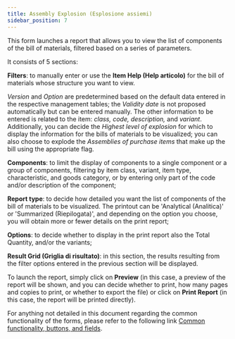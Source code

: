 ```yaml
---
title: Assembly Explosion (Esplosione assiemi)
sidebar_position: 7
---
```


This form launches a report that allows you to view the list of components of the bill of materials, filtered based on a series of parameters.

It consists of 5 sections:

**Filters**: to manually enter or use the **Item Help (Help articolo)** for the bill of materials whose structure you want to view.

*Version* and *Option* are predetermined based on the default data entered in the respective management tables; the *Validity date* is not proposed automatically but can be entered manually. The other information to be entered is related to the item: *class, code, description,* and *variant*. Additionally, you can decide the *Highest level of explosion* for which to display the information for the bills of materials to be visualized; you can also choose to explode the *Assemblies of purchase items* that make up the bill using the appropriate flag.

**Components**: to limit the display of components to a single component or a group of components, filtering by item class, variant, item type, characteristic, and goods category, or by entering only part of the code and/or description of the component;

**Report type**: to decide how detailed you want the list of components of the bill of materials to be visualized. The printout can be 'Analytical (Analitica)' or 'Summarized (Riepilogata)', and depending on the option you choose, you will obtain more or fewer details on the print report;

**Options**: to decide whether to display in the print report also the Total Quantity, and/or the variants;

**Result Grid (Griglia di risultato)**: in this section, the results resulting from the filter options entered in the previous section will be displayed.

To launch the report, simply click on **Preview** (in this case, a preview of the report will be shown, and you can decide whether to print, how many pages and copies to print, or whether to export the file) or click on **Print Report** (in this case, the report will be printed directly).

For anything not detailed in this document regarding the common functionality of the forms, please refer to the following link [Common functionality, buttons, and fields](/docs/guide/common).